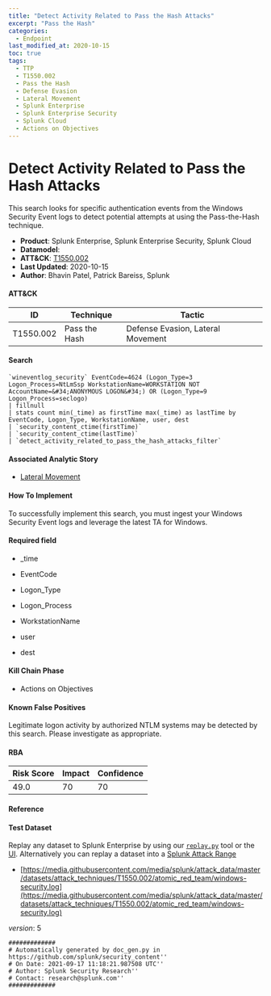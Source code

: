 ```yaml
---
title: "Detect Activity Related to Pass the Hash Attacks"
excerpt: "Pass the Hash"
categories:
  - Endpoint
last_modified_at: 2020-10-15
toc: true
tags:
  - TTP
  - T1550.002
  - Pass the Hash
  - Defense Evasion
  - Lateral Movement
  - Splunk Enterprise
  - Splunk Enterprise Security
  - Splunk Cloud
  - Actions on Objectives
---
```


# Detect Activity Related to Pass the Hash Attacks

This search looks for specific authentication events from the Windows Security Event logs to detect potential attempts at using the Pass-the-Hash technique.

- **Product**: Splunk Enterprise, Splunk Enterprise Security, Splunk Cloud
- **Datamodel**:
- **ATT&CK**: [T1550.002](https://attack.mitre.org/techniques/T1550/002/)
- **Last Updated**: 2020-10-15
- **Author**: Bhavin Patel, Patrick Bareiss, Splunk


#### ATT&CK

| ID          | Technique   | Tactic       |
| ----------- | ----------- |--------------|
| T1550.002 | Pass the Hash | Defense Evasion, Lateral Movement |


#### Search

```
`wineventlog_security` EventCode=4624 (Logon_Type=3 Logon_Process=NtLmSsp WorkstationName=WORKSTATION NOT AccountName=&#34;ANONYMOUS LOGON&#34;) OR (Logon_Type=9 Logon_Process=seclogo) 
| fillnull 
| stats count min(_time) as firstTime max(_time) as lastTime by EventCode, Logon_Type, WorkstationName, user, dest 
| `security_content_ctime(firstTime)`
| `security_content_ctime(lastTime)` 
| `detect_activity_related_to_pass_the_hash_attacks_filter` 
```

#### Associated Analytic Story

* [Lateral Movement](_stories/lateral_movement)


#### How To Implement
To successfully implement this search, you must ingest your Windows Security Event logs and leverage the latest TA for Windows.

#### Required field

* _time

* EventCode

* Logon_Type

* Logon_Process

* WorkstationName

* user

* dest


#### Kill Chain Phase

* Actions on Objectives


#### Known False Positives
Legitimate logon activity by authorized NTLM systems may be detected by this search. Please investigate as appropriate.



#### RBA

| Risk Score  | Impact      | Confidence   |
| ----------- | ----------- |--------------|
| 49.0 | 70 | 70 |



#### Reference


#### Test Dataset
Replay any dataset to Splunk Enterprise by using our [`replay.py`](https://github.com/splunk/attack_data#using-replaypy) tool or the [UI](https://github.com/splunk/attack_data#using-ui).
Alternatively you can replay a dataset into a [Splunk Attack Range](https://github.com/splunk/attack_range#replay-dumps-into-attack-range-splunk-server)


* [https://media.githubusercontent.com/media/splunk/attack_data/master/datasets/attack_techniques/T1550.002/atomic_red_team/windows-security.log](https://media.githubusercontent.com/media/splunk/attack_data/master/datasets/attack_techniques/T1550.002/atomic_red_team/windows-security.log)


_version_: 5

```
#############
# Automatically generated by doc_gen.py in https://github.com/splunk/security_content''
# On Date: 2021-09-17 11:18:21.987508 UTC''
# Author: Splunk Security Research''
# Contact: research@splunk.com''
#############
```